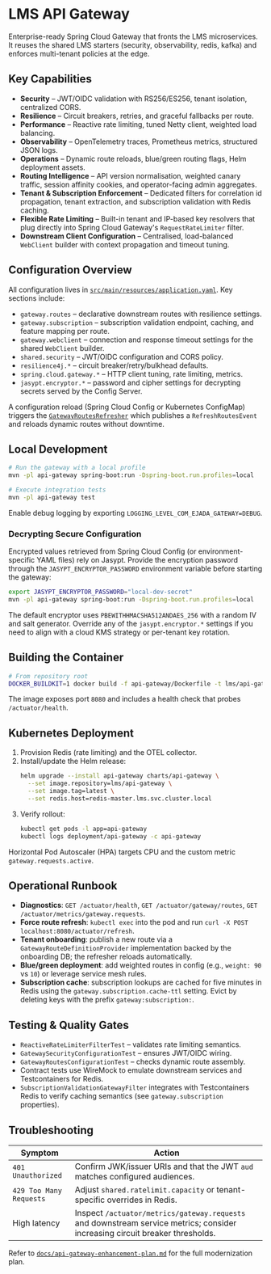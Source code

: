 # LMS API Gateway

Enterprise-ready Spring Cloud Gateway that fronts the LMS microservices. It reuses the shared LMS starters (security, observability, redis, kafka) and enforces multi-tenant policies at the edge.

## Key Capabilities

- **Security** – JWT/OIDC validation with RS256/ES256, tenant isolation, centralized CORS.
- **Resilience** – Circuit breakers, retries, and graceful fallbacks per route.
- **Performance** – Reactive rate limiting, tuned Netty client, weighted load balancing.
- **Observability** – OpenTelemetry traces, Prometheus metrics, structured JSON logs.
- **Operations** – Dynamic route reloads, blue/green routing flags, Helm deployment assets.
- **Routing Intelligence** – API version normalisation, weighted canary traffic, session affinity cookies, and operator-facing admin aggregates.
- **Tenant & Subscription Enforcement** – Dedicated filters for correlation id propagation, tenant extraction, and subscription validation with Redis caching.
- **Flexible Rate Limiting** – Built-in tenant and IP-based key resolvers that plug directly into Spring Cloud Gateway's `RequestRateLimiter` filter.
- **Downstream Client Configuration** – Centralised, load-balanced `WebClient` builder with context propagation and timeout tuning.

## Configuration Overview

All configuration lives in [`src/main/resources/application.yaml`](src/main/resources/application.yaml). Key sections include:

- `gateway.routes` – declarative downstream routes with resilience settings.
- `gateway.subscription` – subscription validation endpoint, caching, and feature mapping per route.
- `gateway.webclient` – connection and response timeout settings for the shared `WebClient` builder.
- `shared.security` – JWT/OIDC configuration and CORS policy.
- `resilience4j.*` – circuit breaker/retry/bulkhead defaults.
- `spring.cloud.gateway.*` – HTTP client tuning, rate limiting, metrics.
- `jasypt.encryptor.*` – password and cipher settings for decrypting secrets served by the Config Server.

A configuration reload (Spring Cloud Config or Kubernetes ConfigMap) triggers the [`GatewayRoutesRefresher`](src/main/java/com/ejada/gateway/config/GatewayRoutesRefresher.java) which publishes a `RefreshRoutesEvent` and reloads dynamic routes without downtime.

## Local Development

```bash
# Run the gateway with a local profile
mvn -pl api-gateway spring-boot:run -Dspring-boot.run.profiles=local

# Execute integration tests
mvn -pl api-gateway test
```

Enable debug logging by exporting `LOGGING_LEVEL_COM_EJADA_GATEWAY=DEBUG`.

### Decrypting Secure Configuration

Encrypted values retrieved from Spring Cloud Config (or environment-specific YAML files) rely on
Jasypt. Provide the encryption password through the `JASYPT_ENCRYPTOR_PASSWORD` environment variable
before starting the gateway:

```bash
export JASYPT_ENCRYPTOR_PASSWORD="local-dev-secret"
mvn -pl api-gateway spring-boot:run -Dspring-boot.run.profiles=local
```

The default encryptor uses `PBEWITHHMACSHA512ANDAES_256` with a random IV and salt generator. Override
any of the `jasypt.encryptor.*` settings if you need to align with a cloud KMS strategy or
per-tenant key rotation.

## Building the Container

```bash
# From repository root
DOCKER_BUILDKIT=1 docker build -f api-gateway/Dockerfile -t lms/api-gateway:latest .
```

The image exposes port `8080` and includes a health check that probes `/actuator/health`.

## Kubernetes Deployment

1. Provision Redis (rate limiting) and the OTEL collector.
2. Install/update the Helm release:
   ```bash
   helm upgrade --install api-gateway charts/api-gateway \
     --set image.repository=lms/api-gateway \
     --set image.tag=latest \
     --set redis.host=redis-master.lms.svc.cluster.local
   ```
3. Verify rollout:
   ```bash
   kubectl get pods -l app=api-gateway
   kubectl logs deployment/api-gateway -c api-gateway
   ```

Horizontal Pod Autoscaler (HPA) targets CPU and the custom metric `gateway.requests.active`.

## Operational Runbook

- **Diagnostics**: `GET /actuator/health`, `GET /actuator/gateway/routes`, `GET /actuator/metrics/gateway.requests`.
- **Force route refresh**: `kubectl exec` into the pod and run `curl -X POST localhost:8080/actuator/refresh`.
- **Tenant onboarding**: publish a new route via a `GatewayRouteDefinitionProvider` implementation backed by the onboarding DB; the refresher reloads automatically.
- **Blue/green deployment**: add weighted routes in config (e.g., `weight: 90` vs `10`) or leverage service mesh rules.
- **Subscription cache**: subscription lookups are cached for five minutes in Redis using the `gateway.subscription.cache-ttl` setting. Evict by deleting keys with the prefix `gateway:subscription:`.

## Testing & Quality Gates

- `ReactiveRateLimiterFilterTest` – validates rate limiting semantics.
- `GatewaySecurityConfigurationTest` – ensures JWT/OIDC wiring.
- `GatewayRoutesConfigurationTest` – checks dynamic route assembly.
- Contract tests use WireMock to emulate downstream services and Testcontainers for Redis.
- `SubscriptionValidationGatewayFilter` integrates with Testcontainers Redis to verify caching semantics (see `gateway.subscription` properties).

## Troubleshooting

| Symptom | Action |
|---------|--------|
| `401 Unauthorized` | Confirm JWK/issuer URIs and that the JWT `aud` matches configured audiences. |
| `429 Too Many Requests` | Adjust `shared.ratelimit.capacity` or tenant-specific overrides in Redis. |
| High latency | Inspect `/actuator/metrics/gateway.requests` and downstream service metrics; consider increasing circuit breaker thresholds. |

Refer to [`docs/api-gateway-enhancement-plan.md`](../docs/api-gateway-enhancement-plan.md) for the full modernization plan.
